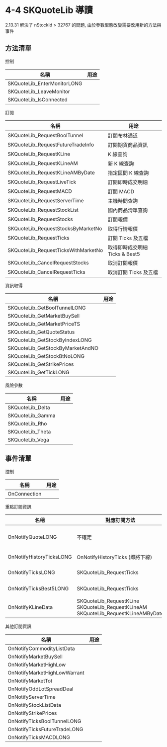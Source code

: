 # 4-4 SKQuoteLib 導讀

2.13.31 解決了 nStockId > 32767 的問題, 由於參數型態改變需要改用新的方法與事件

## 方法清單

控制

名稱 | 用途
---- | ----
SKQuoteLib_EnterMonitorLONG |
SKQuoteLib_LeaveMonitor |
SKQuoteLib_IsConnected |

訂閱

名稱 | 用途
---- | ----
SKQuoteLib_RequestBoolTunnel | 訂閱布林通道
SKQuoteLib_RequestFutureTradeInfo | 訂閱期貨商品資訊
SKQuoteLib_RequestKLine | K 線查詢
SKQuoteLib_RequestKLineAM | 新 K 線查詢
SKQuoteLib_RequestKLineAMByDate | 指定區間 K 線查詢
SKQuoteLib_RequestLiveTick | 訂閱即時成交明細
SKQuoteLib_RequestMACD | 訂閱 MACD
SKQuoteLib_RequestServerTime | 主機時間查詢
SKQuoteLib_RequestStockList | 國內商品清單查詢
SKQuoteLib_RequestStocks | 訂閱報價
SKQuoteLib_RequestStocksByMarketNo | 取得行情報價
SKQuoteLib_RequestTicks | 訂閱 Ticks 及五檔
SKQuoteLib_RequestTicksWithMarketNo | 取得即時成交明細 Ticks & Best5
SKQuoteLib_CancelRequestStocks | 取消訂閱報價
SKQuoteLib_CancelRequestTicks | 取消訂閱 Ticks 及五檔

資訊取得

名稱 | 用途
---- | ----
SKQuoteLib_GetBoolTunnelLONG |
SKQuoteLib_GetMarketBuySell |
SKQuoteLib_GetMarketPriceTS |
SKQuoteLib_GetQuoteStatus |
SKQuoteLib_GetStockByIndexLONG |
SKQuoteLib_GetStockByMarketAndNO |
SKQuoteLib_GetStockBtNoLONG |
SKQuoteLib_GetStrikePrices |
SKQuoteLib_GetTickLONG |

風險參數

名稱 | 用途
---- | ----
SKQuoteLib_Delta |
SKQuoteLib_Gamma |
SKQuoteLib_Rho |
SKQuoteLib_Theta |
SKQuoteLib_Vega |

## 事件清單

控制

名稱 | 用途
---- | ----
OnConnection |

重點訂閱資訊

名稱 | 對應訂閱方法 | 用途
---- | ---- | ----
OnNotifyQuoteLONG | 不確定 | 報價更新通知
OnNotifyHistoryTicksLONG | OnNotifyHistoryTicks (即將下線) | 回補 Ticks
OnNotifyTicksLONG | SKQuoteLib_RequestTicks | 即時 Ticks
OnNotifyTicksBest5LONG | SKQuoteLib_RequestTicks | 即時五檔
OnNotifyKLineData | SKQuoteLib_RequestKLine<br>SKQuoteLib_RequestKLineAM<br>SKQuoteLib_RequestKLineAMByDate | K 線資料

其他訂閱資訊

名稱 | 用途
---- | ----
OnNotifyCommodityListData |
OnNotifyMarketBuySell |
OnNotifyMarketHighLow |
OnNotifyMarketHighLowWarrant |
OnNotifyMarketTot |
OnNotifyOddLotSpreadDeal |
OnNotifyServerTime |
OnNotifyStockListData |
OnNotifyStrikePrices |
OnNotifyTicksBoolTunnelLONG |
OnNotifyTicksFutureTradeLONG |
OnNotifyTicksMACDLONG |
